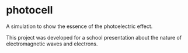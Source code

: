 # photocell
A simulation to show the essence of the photoelectric effect.

This project was developed for a school presentation about the nature of electromagnetic waves and electrons.

